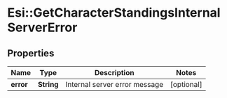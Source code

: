 # Esi::GetCharacterStandingsInternalServerError

## Properties
Name | Type | Description | Notes
------------ | ------------- | ------------- | -------------
**error** | **String** | Internal server error message | [optional] 


